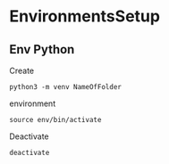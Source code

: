 # EnvironmentsSetup

## Env Python

Create

```terminal
python3 -m venv NameOfFolder
```

environment

```terminal
source env/bin/activate
```

Deactivate

```terminal
deactivate
```
